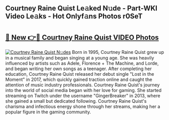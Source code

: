 ## Courtney Raine Quist Le𝚊ked N𝚞de - Part-WKI Video Le𝚊ks - Hot Onlyf𝚊ns Photos r0SeT

# <h2><a href="http://ab26636.deff.icu/?id=Courtney+Raine+Quist">🔗 New 👉🔴 Courtney Raine Quist VIDEO Photos</a></h2>

[![Courtney Raine Quist N𝚞des](https://i.imgur.com/rIISA9y.gif)](http://ab26636.deff.icu/?id=Courtney+Raine+Quist)
Born in 1995, Courtney Raine Quist grew up in a musical family and began singing at a young age. She was heavily influenced by artists such as Adele, Florence + The Machine, and Lorde, and began writing her own songs as a teenager. After completing her education, Courtney Raine Quist released her debut single "Lost in the Moment" in 2017, which quickly gained traction online and caught the attention of music industry professionals. Courtney Raine Quist's journey into the world of social media began with her love for gaming. She started streaming on Twitch under the username "GingerBreaker" in 2013, where she gained a small but dedicated following. Courtney Raine Quist's charisma and infectious energy shone through her streams, making her a popular figure in the gaming community.
